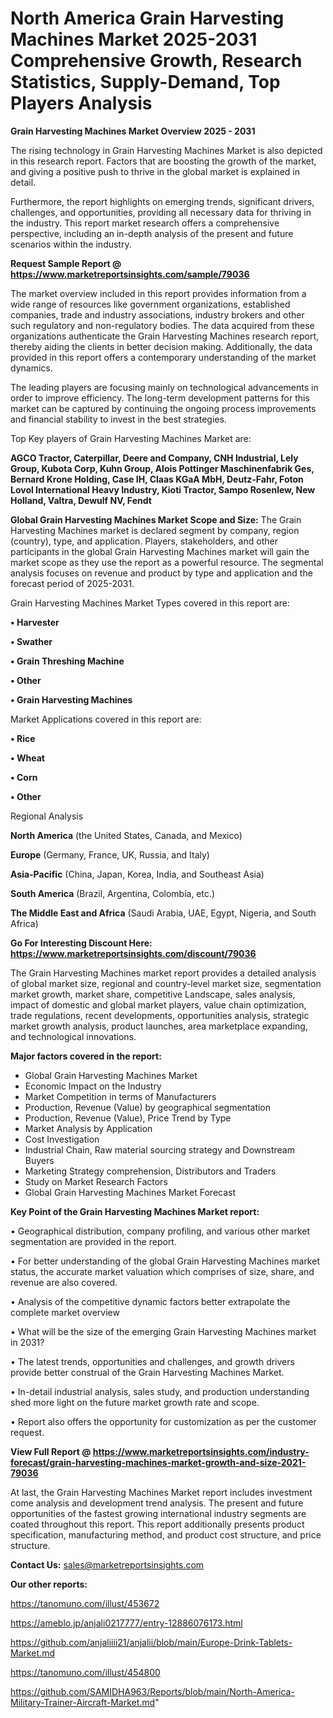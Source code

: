 # North America Grain Harvesting Machines Market 2025-2031 Comprehensive Growth, Research Statistics, Supply-Demand,  Top Players Analysis

<Strong> Grain Harvesting Machines Market Overview 2025 - 2031</strong>

The rising technology in Grain Harvesting Machines Market is also depicted in this research report. Factors that are boosting the growth of the market, and giving a positive push to thrive in the global market is explained in detail.

Furthermore, the report highlights on emerging trends, significant drivers, challenges, and opportunities, providing all necessary data for thriving in the industry. This report market research offers a comprehensive perspective, including an in-depth analysis of the present and future scenarios within the industry.

<strong>Request Sample Report @ <a href=https://www.marketreportsinsights.com/sample/79036>https://www.marketreportsinsights.com/sample/79036</a></strong>

The market overview included in this report provides information from a wide range of resources like government organizations, established companies, trade and industry associations, industry brokers and other such regulatory and non-regulatory bodies. The data acquired from these organizations authenticate the Grain Harvesting Machines research report, thereby aiding the clients in better decision making. Additionally, the data provided in this report offers a contemporary understanding of the market dynamics.

The leading players are focusing mainly on technological advancements in order to improve efficiency. The long-term development patterns for this market can be captured by continuing the ongoing process improvements and financial stability to invest in the best strategies.

Top Key players of Grain Harvesting Machines Market are:

<strong>AGCO Tractor, Caterpillar, Deere and Company, CNH Industrial, Lely Group, Kubota Corp, Kuhn Group, Alois Pottinger Maschinenfabrik Ges, Bernard Krone Holding, Case IH, Claas KGaA MbH, Deutz-Fahr, Foton Lovol International Heavy Industry, Kioti Tractor, Sampo Rosenlew, New Holland, Valtra, Dewulf NV, Fendt</strong>

<strong><b>Global Grain Harvesting Machines Market Scope and Size:</b></strong>
The Grain Harvesting Machines market is declared segment by company, region (country), type, and application. Players, stakeholders, and other participants in the global Grain Harvesting Machines market will gain the market scope as they use the report as a powerful resource. The segmental analysis focuses on revenue and product by type and application and the forecast period of 2025-2031.

Grain Harvesting Machines Market Types covered in this report are:

<strong>• Harvester

• Swather

• Grain Threshing Machine

• Other

• Grain Harvesting Machines</strong>

Market Applications covered in this report are:

<strong>• Rice

• Wheat

• Corn

• Other</strong> 

Regional Analysis

<strong>North America</strong> (the United States, Canada, and Mexico)

<strong>Europe</strong> (Germany, France, UK, Russia, and Italy)

<strong>Asia-Pacific</strong> (China, Japan, Korea, India, and Southeast Asia)

<strong>South America</strong> (Brazil, Argentina, Colombia, etc.)

<strong>The Middle East and Africa</strong> (Saudi Arabia, UAE, Egypt, Nigeria, and South Africa)

<strong>Go For Interesting Discount Here: <a href=https://www.marketreportsinsights.com/discount/79036>https://www.marketreportsinsights.com/discount/79036</a></strong>

The Grain Harvesting Machines market report provides a detailed analysis of global market size, regional and country-level market size, segmentation market growth, market share, competitive Landscape, sales analysis, impact of domestic and global market players, value chain optimization, trade regulations, recent developments, opportunities analysis, strategic market growth analysis, product launches, area marketplace expanding, and technological innovations.

<strong><b>Major factors covered in the report:</b></strong>
<ul>
  <li>Global Grain Harvesting Machines Market </li>
  <li>Economic Impact on the Industry</li>
  <li>Market Competition in terms of Manufacturers</li>
  <li>Production, Revenue (Value) by geographical segmentation</li>
  <li>Production, Revenue (Value), Price Trend by Type</li>
  <li>Market Analysis by Application</li>
  <li>Cost Investigation</li>
  <li>Industrial Chain, Raw material sourcing strategy and Downstream Buyers</li>
  <li>Marketing Strategy comprehension, Distributors and Traders</li>
  <li>Study on Market Research Factors</li>
  <li>Global Grain Harvesting Machines Market Forecast</li>
</ul>

<strong><b>Key Point of the Grain Harvesting Machines Market report:</b></strong>

• Geographical distribution, company profiling, and various other market segmentation are provided in the report.

• For better understanding of the global Grain Harvesting Machines market status, the accurate market valuation which comprises of size, share, and revenue are also covered.

• Analysis of the competitive dynamic factors better extrapolate the complete market overview

• What will be the size of the emerging Grain Harvesting Machines market in 2031?

• The latest trends, opportunities and challenges, and growth drivers provide better construal of the Grain Harvesting Machines Market.

• In-detail industrial analysis, sales study, and production understanding shed more light on the future market growth rate and scope.

• Report also offers the opportunity for customization as per the customer request.

<strong><b>View Full Report @ <a href=https://www.marketreportsinsights.com/industry-forecast/grain-harvesting-machines-market-growth-and-size-2021-79036>https://www.marketreportsinsights.com/industry-forecast/grain-harvesting-machines-market-growth-and-size-2021-79036</a></b></strong>


At last, the Grain Harvesting Machines Market report includes investment come analysis and development trend analysis. The present and future opportunities of the fastest growing international industry segments are coated throughout this report. This report additionally presents product specification, manufacturing method, and product cost structure, and price structure.

<strong>Contact Us:</strong>
sales@marketreportsinsights.com

<strong>Our other reports:</strong>

<a href=https://tanomuno.com/illust/453672>https://tanomuno.com/illust/453672</a>

<a href=https://ameblo.jp/anjali0217777/entry-12886076173.html>https://ameblo.jp/anjali0217777/entry-12886076173.html</a>

<a href=https://github.com/anjaliiii21/anjalii/blob/main/Europe-Drink-Tablets-Market.md>https://github.com/anjaliiii21/anjalii/blob/main/Europe-Drink-Tablets-Market.md</a>

<a href=https://tanomuno.com/illust/454800>https://tanomuno.com/illust/454800</a>

<a href=https://github.com/SAMIDHA963/Reports/blob/main/North-America-Military-Trainer-Aircraft-Market.md>https://github.com/SAMIDHA963/Reports/blob/main/North-America-Military-Trainer-Aircraft-Market.md</a>"
